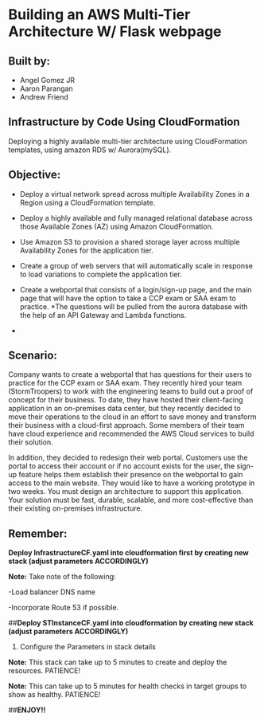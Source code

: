 # Building an AWS Multi-Tier Architecture W/ Flask webpage

## Built by: 

- Angel Gomez JR
- Aaron Parangan
- Andrew Friend

## Infrastructure by Code Using CloudFormation

Deploying a highly available multi-tier architecture using CloudFormation templates, using amazon RDS w/ Aurora(mySQL).

## Objective:

- Deploy a virtual network spread across multiple Availability Zones in a Region using a CloudFormation template.

- Deploy a highly available and fully managed relational database across those Available Zones (AZ) using Amazon CloudFormation. 

- Use Amazon S3 to provision a shared storage layer across multiple Availability Zones for the application tier.

- Create a group of web servers that will automatically scale in response to load variations to complete the application tier.

- Create a webportal that consists of a login/sign-up page, and the main page that will have the option to take a CCP exam or SAA exam to practice.
    *The questions will be pulled from the aurora database with the help of an API Gateway and Lambda functions.
    
- 

## Scenario:

Company wants to create a webportal that has questions for their users to practice for the CCP exam or SAA exam. They recently hired your team (StormTroopers) to work with the engineering teams to build out a proof of concept for their business. To date, they have hosted their client-facing application in an on-premises data center, but they recently decided to move their operations to the cloud in an effort to save money and transform their business with a cloud-first approach. Some members of their team have cloud experience and recommended the AWS Cloud services to build their solution.

In addition, they decided to redesign their web portal. Customers use the portal to access their account or if no account exists for the user, the sign-up feature helps them establish their presence on the webportal to gain access to the main website. They would like to have a working prototype in two weeks. You must design an architecture to support this application. Your solution must be fast, durable, scalable, and more cost-effective than their existing on-premises infrastructure.

## **Remember:** 

**Deploy InfrastructureCF.yaml into cloudformation first by creating new stack (adjust parameters ACCORDINGLY)**

**Note:** Take note of the following:

-Load balancer DNS name

-Incorporate Route 53 if possible.

##**Deploy STInstanceCF.yaml into cloudformation by creating new stack (adjust parameters ACCORDINGLY)**
1. Configure the Parameters in stack details

**Note:** This stack can take up to 5 minutes to create and deploy the resources. PATIENCE!

**Note:** This can take up to 5 minutes for health checks in target groups to show as healthy. PATIENCE!

##**ENJOY!!**
